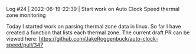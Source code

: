 Log #24 | 2022-06-19-22:39 | Start work on Auto Clock Speed thermal zone monitoring 

Today I started work on parsing thermal zone data in linux. So far I have created a function that lists each thermal zone. The current draft PR can be viewed here: https://github.com/JakeRoggenbuck/auto-clock-speed/pull/347
